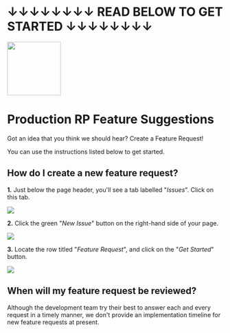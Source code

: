 # ↓↓↓↓↓↓↓↓ READ BELOW TO GET STARTED ↓↓↓↓↓↓↓↓
<img src="https://www.productionrp.net/assets/img/Logo_Mini.png" width="125">

# Production RP Feature Suggestions

Got an idea that you think we should hear? Create a Feature Request!

You can use the instructions listed below to get started.

## How do I create a new feature request?

**1.** Just below the page header, you'll see a tab labelled "*Issues*". Click on this tab.

<img src="https://i.imgur.com/A2EsfVH.png">

**2.** Click the green "*New Issue*" button on the right-hand side of your page.

<img src="https://i.imgur.com/7CX4RhR.png">

**3.** Locate the row titled "*Feature Request*", and click on the "*Get Started*" button.

<img src="https://i.imgur.com/J63QTRf.png">

## When will my feature request be reviewed?

Although the development team try their best to answer each and every request in a timely manner, we don't provide an implementation timeline for new feature requests at present.
